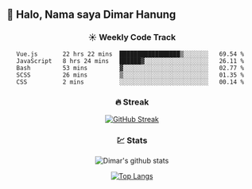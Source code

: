 ## 👋 Halo, Nama saya **Dimar Hanung**

<center>

### :sunny: Weekly Code Track
<!--START_SECTION:waka-->
```text
Vue.js       22 hrs 22 mins  █████████████████▒░░░░░░░   69.54 % 
JavaScript   8 hrs 24 mins   ██████▓░░░░░░░░░░░░░░░░░░   26.11 % 
Bash         53 mins         ▓░░░░░░░░░░░░░░░░░░░░░░░░   02.77 % 
SCSS         26 mins         ▒░░░░░░░░░░░░░░░░░░░░░░░░   01.35 % 
CSS          2 mins          ░░░░░░░░░░░░░░░░░░░░░░░░░   00.14 % 
```
<!--END_SECTION:waka-->

### :fire: Streak

[![GitHub Streak](http://github-readme-streak-stats.herokuapp.com?user=dimar-hanung)](https://git.io/streak-stats)

### :chart: Stats

![Dimar's github stats](https://github-readme-stats.vercel.app/api?username=dimar-hanung&show_icons=true&theme=vue)

[![Top Langs](https://github-readme-stats.vercel.app/api/top-langs/?username=dimar-hanung)](#)

</center>
